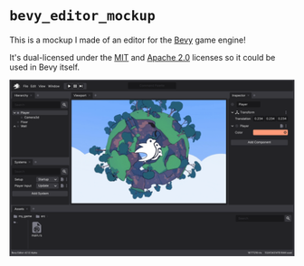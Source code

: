 # `bevy_editor_mockup`

This is a mockup I made of an editor for the [Bevy](https://bevyengine.org/) game engine!

It's dual-licensed under the [MIT](LICENSE-MIT) and [Apache 2.0](LICENSE-APACHE) licenses so it could be used in Bevy itself.

![editor mockup screenshot](./inkscape_workspace.svg)

